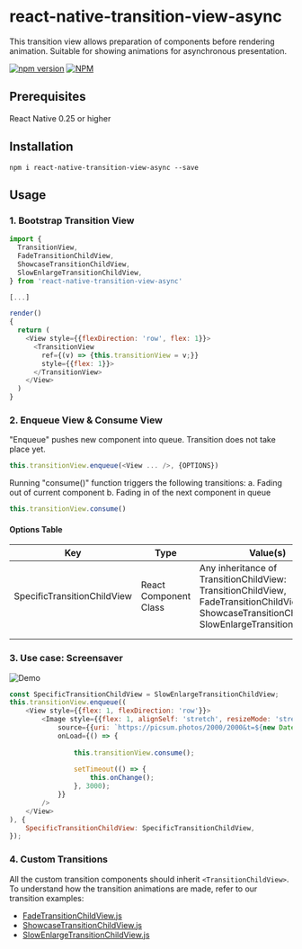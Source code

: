 # react-native-transition-view-async
This transition view allows preparation of components before rendering animation. Suitable for showing animations for asynchronous presentation.

[![npm version](https://badge.fury.io/js/react-native-transition-view-async.svg)](http://badge.fury.io/js/react-native)
[![NPM](https://nodei.co/npm/react-native-transition-view-async.png?downloads=true&downloadRank=true&stars=true)](https://nodei.co/npm/react-native-transition-view-async/)


## Prerequisites
React Native 0.25 or higher

## Installation
```shell
npm i react-native-transition-view-async --save
```

## Usage

### 1. Bootstrap Transition View
```js
import {
  TransitionView,
  FadeTransitionChildView,
  ShowcaseTransitionChildView,
  SlowEnlargeTransitionChildView,
} from 'react-native-transition-view-async'

[...]

render()
{
  return (
    <View style={{flexDirection: 'row', flex: 1}}>
      <TransitionView
        ref={(v) => {this.transitionView = v;}}
        style={{flex: 1}}>
      </TransitionView>
    </View>
  )
}
```

### 2. Enqueue View & Consume View

"Enqueue" pushes new component into queue. Transition does not take place yet.

```js
this.transitionView.enqueue(<View ... />, {OPTIONS})
```

Running "consume()" function triggers the following transitions:
a. Fading out of current component
b. Fading in of the next component in queue

```js
this.transitionView.consume()
```


#### Options Table
| Key                         | Type                  | Value(s)                                                                                                                                            | Mandatory?                        |   |
|-----------------------------|-----------------------|-----------------------------------------------------------------------------------------------------------------------------------------------------|-----------------------------------|---|
| SpecificTransitionChildView | React Component Class | Any inheritance of TransitionChildView:   TransitionChildView, FadeTransitionChildView, ShowcaseTransitionChildView, SlowEnlargeTransitionChildView | No (Default: TransitionChildView) |   |
|                             |                       |                                                                                                                                                     |                                   |   |
|                             |                       |                                                                                                                                                     |                                   |   |




### 3. Use case: Screensaver

<img src="http://119.247.27.249/ddsdgiphy.gif" alt="Demo" />


```js
const SpecificTransitionChildView = SlowEnlargeTransitionChildView;
this.transitionView.enqueue((
    <View style={{flex: 1, flexDirection: 'row'}}>
        <Image style={{flex: 1, alignSelf: 'stretch', resizeMode: 'stretch'}}
            source={{uri: `https://picsum.photos/2000/2000&t=${new Date().getTime()}`}}
            onLoad={() => {
            
                this.transitionView.consume();
                
                setTimeout(() => {
                    this.onChange();
                }, 3000);
            }}
        />
    </View>
), {
    SpecificTransitionChildView: SpecificTransitionChildView,
});

```


### 4. Custom Transitions

All the custom transition components should inherit ```<TransitionChildView>```.
To understand how the transition animations are made, refer to our transition examples:

- [FadeTransitionChildView.js](https://github.com/VansonLeung/react-native-transition-view-async/blob/master/lib/FadeTransitionChildView.js)
- [ShowcaseTransitionChildView.js](https://github.com/VansonLeung/react-native-transition-view-async/blob/master/lib/ShowcaseTransitionChildView.js)
- [SlowEnlargeTransitionChildView.js](https://github.com/VansonLeung/react-native-transition-view-async/blob/master/lib/SlowEnlargeTransitionChildView.js)




